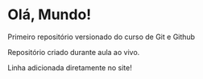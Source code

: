 # Olá, Mundo!
 Primeiro repositório versionado do curso de Git e Github

 Repositório criado durante aula ao vivo.
 
 Linha adicionada diretamente no site!
